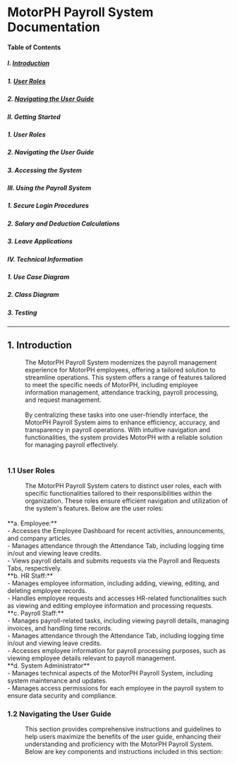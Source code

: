 
# MotorPH Payroll System Documentation 


#### Table of Contents

##### I. [Introduction](https://github.com/iarenal/group2payrollsystem/blob/main/README.md#1-introduction)
##### 1. [User Roles](https://github.com/iarenal/group2payrollsystem/blob/main/README.md#11-user-roles) 
##### 2. [Navigating the User Guide](https://github.com/iarenal/group2payrollsystem/blob/main/README.md#12-navigating-the-user-guide) 
##### II. Getting Started 
##### 1. User Roles
##### 2. Navigating the User Guide
##### 3. Accessing the System 

##### III. Using the Payroll System
##### 1. Secure Login Procedures
##### 2. Salary and Deduction Calculations
##### 3. Leave Applications

##### IV. Technical Information
##### 1. Use Case Diagram
##### 2. Class Diagram
##### 3. Testing
---


## 1. Introduction

<dd> The MotorPH Payroll System modernizes the payroll management experience for MotorPH employees, offering a tailored solution to streamline operations. This system offers a range of features tailored to meet the specific needs of MotorPH, including employee information management, attendance tracking, payroll processing, and request management. </dd> <br/>  
 <dd> By centralizing these tasks into one user-friendly interface, the MotorPH Payroll System aims to enhance efficiency, accuracy, and transparency in payroll operations. With intuitive navigation and functionalities, the system provides MotorPH with a reliable solution for managing payroll effectively.</dd><br/>
 
 ### 1.1 User Roles<br/>
   <dd> The MotorPH Payroll System caters to distinct user roles, each with specific functionalities tailored to their responsibilities within the organization. These roles ensure efficient navigation and utilization of the system's features. Below are the user roles:</dd><br/>
      **a. Employee:**<br/>
        - Accesses the Employee Dashboard for recent activities, announcements, and company articles.<br/>
        - Manages attendance through the Attendance Tab, including logging time in/out and viewing leave credits.<br/>
        - Views payroll details and submits requests via the Payroll and Requests Tabs, respectively.<br/>
        **b. HR Staff:**<br/>
        - Manages employee information, including adding, viewing, editing, and deleting employee records.<br/>
        - Handles employee requests and accesses HR-related functionalities such as viewing and editing employee information and processing requests.<br/>
        **c. Payroll Staff:**<br/>
        - Manages payroll-related tasks, including viewing payroll details, managing invoices, and handling time records.<br/>
        - Manages attendance through the Attendance Tab, including logging time in/out and viewing leave credits.<br/>
        - Accesses employee information for payroll processing purposes, such as viewing employee details relevant to payroll management.<br/>
        **d. System Administrator**<br/>
        - Manages technical aspects of the MotorPH Payroll System, including system maintenance and updates. <br/>
        - Manages access permissions for each employee in the payroll system to ensure data security and compliance.<br/>
      
 ### 1.2 Navigating the User Guide<br/>  
  <dd>This section provides comprehensive instructions and guidelines to help users maximize the benefits of the user guide, enhancing their understanding and proficiency with the MotorPH Payroll System. Below are key components and instructions included in this section:
</dd>





